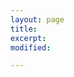 ```yaml
---
layout: page
title: 
excerpt: 
modified:

---
```



<html>

<head>

<script>

function startTime() {
  
  var pretime = new Date(2015,6,27,3,0,0);
  var nowtime = new Date();

  var delta = Math.floor((nowtime - pretime)/1000);

  var days = Math.floor(delta / 86400);
  delta -= days * 86400;

  var hours = Math.floor(delta / 3600) % 24;
  delta -= hours * 3600;

  var minutes = Math.floor(delta / 60) % 60;
  delta -= minutes * 60;

  var seconds = delta % 60;  // in theory the modulus is not required

  var update_days = days+30

  document.getElementById('time').innerHTML = "I have fallen in love with Xin for " + update_days + " days " + hours + " hours " + minutes + " minutes " + seconds + " seconds."

  t = setTimeout(function() {
    startTime()
  }, 500);
}


startTime();


</script>

</head>

<body onload="startTime();">

<!-- <div align="center">
<iframe src="http://free.timeanddate.com/clock/i6hh640b/n33/szw210/szh210/hoc000/hbw0/hfc09f/cf100/hnc07c/hwc000/facfff/fnu2/fdi76/mqcfff/mqs4/mql18/mqw4/mqd60/mhcfff/mhs4/mhl5/mhw4/mhd62/mmv0/hhcfff/hhs1/hhb10/hmcfff/hms1/hmb10/hscfff/hsw3" frameborder="0" width="210" height="210" style="text-align:center"></iframe>
</div>

 -->
<div id="time" align="center">

</div>

</body>

</html>